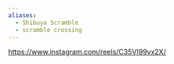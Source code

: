 ```yaml
---
aliases:
  - Shibuya Scramble
  - scramble crossing
---
```

https://www.instagram.com/reels/C35VI99vx2X/